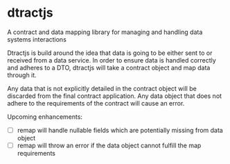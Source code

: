 # dtractjs
A contract and data mapping library for managing and handling data systems interactions

Dtractjs is build around the idea that data is going to be either sent to or received from a data service.  In order to ensure data is handled correctly and adheres to a DTO, dtractjs will take a contract object and map data through it.

Any data that is not explicitly detailed in the contract object will be discarded from the final contract application. Any data object that does not adhere to the requirements of the contract will cause an error.

Upcoming enhancements:

-[ ] remap will handle nullable fields which are potentially missing from data object
-[ ] remap will throw an error if the data object cannot fulfill the map requirements
